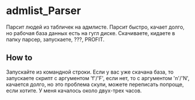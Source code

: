 # admlist_Parser
Парсит людей из табличек на адмлисте. Парсит быстро, качает долго, но рабочая база данных есть на гугл диске. Скачиваете, кидаете в папку парсер, запускаете, ???, PROFIT.

How to
---
Запускайте из командной строки.
Если у вас уже скачана база, то запускаете скрипт с аргументом 'f'/'F', если нет, то с аргументом 'n'/'N', качается долго, но это проблема скули, можете переписать попроще, если хотите.
У меня качалось около двух-трех часов.
